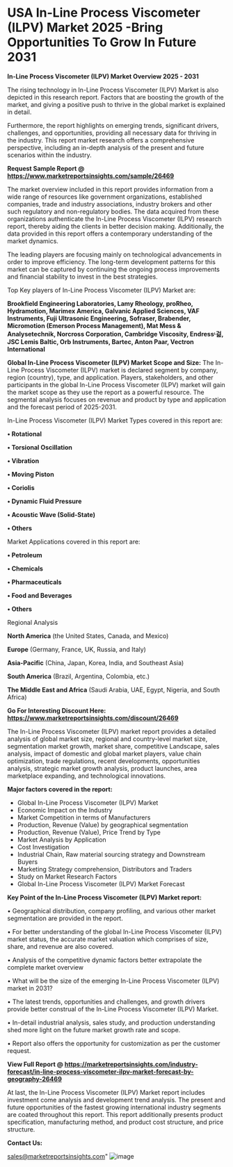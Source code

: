  # USA In-Line Process Viscometer (ILPV) Market 2025 -Bring Opportunities To Grow In Future 2031

<Strong> In-Line Process Viscometer (ILPV) Market Overview 2025 - 2031</strong>

The rising technology in In-Line Process Viscometer (ILPV) Market is also depicted in this research report. Factors that are boosting the growth of the market, and giving a positive push to thrive in the global market is explained in detail.

Furthermore, the report highlights on emerging trends, significant drivers, challenges, and opportunities, providing all necessary data for thriving in the industry. This report market research offers a comprehensive perspective, including an in-depth analysis of the present and future scenarios within the industry.

<strong>Request Sample Report @ <a href=https://www.marketreportsinsights.com/sample/26469>https://www.marketreportsinsights.com/sample/26469</a></strong>

The market overview included in this report provides information from a wide range of resources like government organizations, established companies, trade and industry associations, industry brokers and other such regulatory and non-regulatory bodies. The data acquired from these organizations authenticate the In-Line Process Viscometer (ILPV) research report, thereby aiding the clients in better decision making. Additionally, the data provided in this report offers a contemporary understanding of the market dynamics.

The leading players are focusing mainly on technological advancements in order to improve efficiency. The long-term development patterns for this market can be captured by continuing the ongoing process improvements and financial stability to invest in the best strategies.

Top Key players of In-Line Process Viscometer (ILPV) Market are:

<strong>Brookfield Engineering Laboratories, Lamy Rheology, proRheo, Hydramotion, Marimex America, Galvanic Applied Sciences, VAF Instruments, Fuji Ultrasonic Engineering, Sofraser, Brabender, Micromotion (Emerson Process Management), Mat Mess & Analysetechnik, Norcross Corporation, Cambridge Viscosity, Endressᶫ걺, JSC Lemis Baltic, Orb Instruments, Bartec, Anton Paar, Vectron International</strong>

<strong><b>Global In-Line Process Viscometer (ILPV) Market Scope and Size:</b></strong>
The In-Line Process Viscometer (ILPV) market is declared segment by company, region (country), type, and application. Players, stakeholders, and other participants in the global In-Line Process Viscometer (ILPV) market will gain the market scope as they use the report as a powerful resource. The segmental analysis focuses on revenue and product by type and application and the forecast period of 2025-2031.

In-Line Process Viscometer (ILPV) Market Types covered in this report are:

<strong>• Rotational

• Torsional Oscillation

• Vibration

• Moving Piston

• Coriolis

• Dynamic Fluid Pressure

• Acoustic Wave (Solid-State)

• Others</strong>

Market Applications covered in this report are:

<strong>• Petroleum

• Chemicals

• Pharmaceuticals

• Food and Beverages

• Others</strong> 

Regional Analysis

<strong>North America</strong> (the United States, Canada, and Mexico)

<strong>Europe</strong> (Germany, France, UK, Russia, and Italy)

<strong>Asia-Pacific</strong> (China, Japan, Korea, India, and Southeast Asia)

<strong>South America</strong> (Brazil, Argentina, Colombia, etc.)

<strong>The Middle East and Africa</strong> (Saudi Arabia, UAE, Egypt, Nigeria, and South Africa)

<strong>Go For Interesting Discount Here: <a href=https://www.marketreportsinsights.com/discount/26469>https://www.marketreportsinsights.com/discount/26469</a></strong>

The In-Line Process Viscometer (ILPV) market report provides a detailed analysis of global market size, regional and country-level market size, segmentation market growth, market share, competitive Landscape, sales analysis, impact of domestic and global market players, value chain optimization, trade regulations, recent developments, opportunities analysis, strategic market growth analysis, product launches, area marketplace expanding, and technological innovations.

<strong><b>Major factors covered in the report:</b></strong>
<ul>
  <li>Global In-Line Process Viscometer (ILPV) Market </li>
  <li>Economic Impact on the Industry</li>
  <li>Market Competition in terms of Manufacturers</li>
  <li>Production, Revenue (Value) by geographical segmentation</li>
  <li>Production, Revenue (Value), Price Trend by Type</li>
  <li>Market Analysis by Application</li>
  <li>Cost Investigation</li>
  <li>Industrial Chain, Raw material sourcing strategy and Downstream Buyers</li>
  <li>Marketing Strategy comprehension, Distributors and Traders</li>
  <li>Study on Market Research Factors</li>
  <li>Global In-Line Process Viscometer (ILPV) Market Forecast</li>
</ul>

<strong><b>Key Point of the In-Line Process Viscometer (ILPV) Market report:</b></strong>

• Geographical distribution, company profiling, and various other market segmentation are provided in the report.

• For better understanding of the global In-Line Process Viscometer (ILPV) market status, the accurate market valuation which comprises of size, share, and revenue are also covered.

• Analysis of the competitive dynamic factors better extrapolate the complete market overview

• What will be the size of the emerging In-Line Process Viscometer (ILPV) market in 2031?

• The latest trends, opportunities and challenges, and growth drivers provide better construal of the In-Line Process Viscometer (ILPV) Market.

• In-detail industrial analysis, sales study, and production understanding shed more light on the future market growth rate and scope.

• Report also offers the opportunity for customization as per the customer request.

<strong><b>View Full Report @ <a href=https://marketreportsinsights.com/industry-forecast/in-line-process-viscometer-ilpv-market-forecast-by-geography-26469>https://marketreportsinsights.com/industry-forecast/in-line-process-viscometer-ilpv-market-forecast-by-geography-26469</a></b></strong>


At last, the In-Line Process Viscometer (ILPV) Market report includes investment come analysis and development trend analysis. The present and future opportunities of the fastest growing international industry segments are coated throughout this report. This report additionally presents product specification, manufacturing method, and product cost structure, and price structure.

<strong>Contact Us:</strong>

sales@marketreportsinsights.com"
![image](https://github.com/user-attachments/assets/a1a614fe-488b-4a95-9ab6-ee4e9bca7b60)
